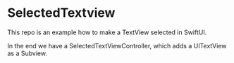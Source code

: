 # SelectedTextview

This repo is an example how to make a TextView selected in SwiftUI.

In the end we have a SelectedTextViewController, which adds a UITextView as a Subview.
